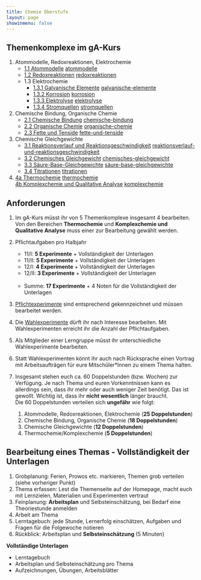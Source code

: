 ```yaml
---
title: Chemie Oberstufe
layout: page
showinmenu: false
---
```


## Themenkomplexe im gA-Kurs

1. Atommodelle, Redoxreaktionen, Elektrochemie
	- [1.1 Atommodelle](themen/atommodelle) <a class="tag" href="/tags/atommodelle">atommodelle</a>
	- [1.2 Redoxreaktionen](themen/redoxreaktionen) <a class="tag" href="/tags/redoxreaktionen">redoxreaktionen</a>
	- 1.3 Elektrochemie 
		- [1.3.1 Galvanische Elemente](themen/galvanische_elemente) <a class="tag" href="/tags/galvanische-elemente">galvanische-elemente</a>
		- [1.3.2 Korrosion](themen/korrosion) <a class="tag" href="/tags/korrosion">korrosion</a>
		- [1.3.3 Elektrolyse](themen/elektrolyse) <a class="tag" href="/tags/elektrolyse">elektrolyse</a>
		- [1.3.4 Stromquellen](themen/stromquellen) <a class="tag" href="/tags/stromquellen">stromquellen</a>
2. Chemische Bindung, Organische Chemie
	- [2.1 Chemische Bindung](themen/chemische_bindung) <a class="tag" href="/tags/chemische-bindung">chemische-bindung</a>
	- [2.2 Organische Chemie](themen/organische_chemie) <a class="tag" href="/tags/organische-chemie">organische-chemie</a>
	- [2.3 Fette und Tenside](themen/fette-und-tenside) <a class="tag" href="/tags/fette-und-tenside">fette-und-tenside</a>
3. Chemische Gleichgewichte
	- [3.1 Reaktionsverlauf und Reaktionsgeschwindigkeit](themen/reaktionsverlauf-und-reaktionsgeschwindigkeit) <a class="tag" href="/tags/reaktionsverlauf-und-reaktionsgeschwindigkeit">reaktionsverlauf-und-reaktionsgeschwindigkeit</a>
	- [3.2 Chemisches Gleichgewicht](themen/chemisches-gleichgewicht) <a class="tag" href="/tags/chemisches-gleichgewicht">chemisches-gleichgewicht</a>
	- [3.3 Säure-Base-Gleichgewichte](themen/säure-base-gleichgewichte) <a class="tag" href="/tags/säure-base-gleichgewichte">säure-base-gleichgewichte</a>
	- [3.4 Titrationen](themen/titrationen) <a class="tag" href="/tags/titrationen">titrationen</a>
4. [4a Thermochemie](themen/thermochemie) <a class="tag" href="/tags/thermochemie">thermochemie</a>  
   [4b Komplexchemie und Qualitative Analyse](themen/komplexchemie-und-qualitative_analyse) <a class="tag" href="/tags/komplexchemie">komplexchemie</a>

## Anforderungen

1. Im gA-Kurs müsst ihr von 5 Themenkomplexe insgesamt 4 bearbeiten. Von den Bereichen **Thermochemie** und **Komplexchemie und Qualitative Analyse** 
muss einer zur Bearbeitung gewählt werden.<br />

2. Pflichtaufgaben pro Halbjahr
	- 11/I: **5 Experimente** + Vollständigkeit der Unterlagen
	- 11/II: **5 Experimente** + Vollständigkeit der Unterlagen
	- 12/I: **4 Experimente** + Vollständigkeit der Unterlagen
	- 12/II: **3 Experimente** + Vollständigkeit der Unterlagen<br /><br />  
	- Summe: **17 Experimente** + 4 Noten für die Vollständigkeit der Unterlagen<br />

3. <a class="tag" href="/tags/pflichtexperiment">Pflichtexperimente</a> sind entsprechend gekennzeichnet und müssen bearbeitet werden.<br />

4. Die <a class="tag" href="/tags/wahlexperiment">Wahlexperimente</a> dürft ihr nach Interesse bearbeiten. Mit Wahlexperimenten erreicht ihr die Anzahl der Pflichtaufgaben.<br />

5. Als Mitglieder einer Lerngruppe müsst ihr unterschiedliche Wahlexperimente bearbeiten.<br />

6. Statt Wahlexperimenten könnt ihr auch nach Rücksprache einen Vortrag mit Arbeitsaufträgen für eure Mitschüler*Innen zu einem Thema halten.<br />

7. Insgesamt stehen euch ca. 60 Doppelstunden (bzw. Wochen) zur Verfügung. Je nach Thema und euren Vorkenntnissen kann es 
allerdings sein, dass ihr mehr oder auch weniger Zeit benötigt. Das ist gewollt. Wichtig ist, dass ihr **nicht wesentlich** länger braucht.<br />
	Die 60 Doppelstunden verteilen sich **ungefähr** wie folgt:

	1. Atommodelle, Redoxreaktionen, Elektrochemie (**25 Doppelstunden**)
	2. Chemische Bindung, Organische Chemie (**18 Doppelstunden**)
	3. Chemische Gleichgewichte (**12 Doppelstunden**)
	4. Thermochemie/Komplexchemie (**5 Doppelstunden**)

## Bearbeitung eines Themas - Vollständigkeit der Unterlagen

1. Grobplanung: Ferien, Prowos etc. markieren, Themen grob verteilen (siehe vorheriger Punkt)
2. Thema erfassen: Lest die Themenseite auf der Homepage, macht euch mit Lernzielen, Materialien und Experimenten vertraut
3. Feinplanung: __Arbeitsplan__ und Selbsteinschätzung, bei Bedarf eine Theoriestunde anmelden
4. Arbeit am Thema
5. Lerntagebuch: jede Stunde, Lernerfolg einschätzen, Aufgaben und Fragen für die Folgewoche notieren
6. Rückblick: Arbeitsplan und __Selbsteinschätzung__ (5 Minuten)

**Vollständige Unterlagen**
- Lerntagebuch
- Arbeitsplan und Selbsteinschätzung pro Thema
- Aufzeichnungen, Übungen, Arbeitsblätter








